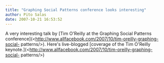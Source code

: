```yaml
---
title: "Graphing Social Patterns conference looks interesting"
author: Pito Salas
date: 2007-10-21 16:53:52
---
```



A very interesting talk by [Tim O'Reilly at the Graphing Social Patterns
conference](<http://www.allfacebook.com/2007/10/tim-oreilly-graphing-social-
patterns/>). Here's live-blogged [coverage of the Tim O'Reilly
keynote.](<http://www.allfacebook.com/2007/10/tim-oreilly-graphing-social-
patterns/>)


